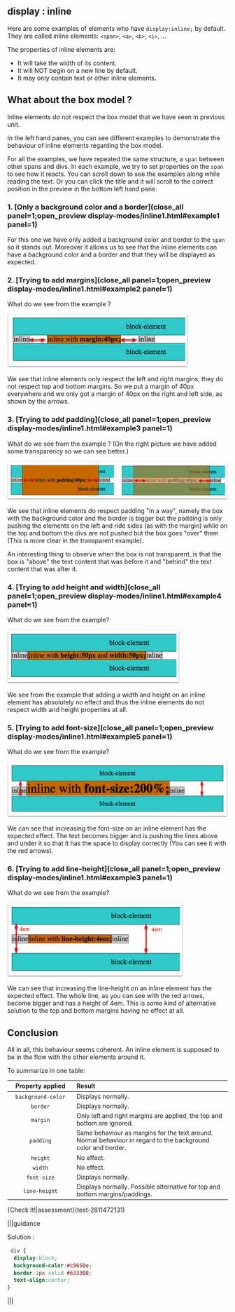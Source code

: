 ## display : inline

Here are some examples of elements who have `display:inline;` by default. They are called inline elements: `<span>`, `<a>`, `<b>`, `<i>`, ...

The properties of inline elements are:

- It will take the width of its content.
- It will NOT begin on a new line by default.
- It may only contain text or other inline elements.

## What about the box model ?

Inline elements do not respect the box model that we have seen in previous unit.

In the left hand panes, you can see different examples to demonstrate the behaviour of inline elements regarding the box model.

For all the examples, we have repeated the same structure, a `span` between other spans and divs. In each example, we try to set properties on the `span` to see how it reacts. You can scroll down to see the examples along while reading the text. Or you can click the title and it will scroll to the correct position in the preview in the bottom left hand pane.

### 1. [Only a background color and a border](close_all panel=1;open_preview display-modes/inline1.html#example1 panel=1)

For this one we have only added a background color and border to the `span` so it stands out. Moreover it allows us to see that the inline elements can have a background color and a border and that they will be displayed as expected.

### 2. [Trying to add margins](close_all panel=1;open_preview display-modes/inline1.html#example2 panel=1)

What do we see from the example ?

![](.guides/img/inline-margin.png)

We see that inline elements only respect the left and right margins, they do not respect top and bottom margins. So we put a margin of 40px everywhere and we only got a margin of 40px on the right and left side, as shown by the arrows.

### 3. [Trying to add padding](close_all panel=1;open_preview display-modes/inline1.html#example3 panel=1)

What do we see from the example ?
(On the right picture we have added some transparency so we can see better.)

![](.guides/img/inline-padding.png)

We see that inline elements do respect padding "in a way", namely the box with the background color and the border is bigger but the padding is only pushing the elements on the left and ride sides (as with the margin) while on the top and bottom the divs are not pushed but the box goes "over" them (This is more clear in the transparent example). 

An interesting thing to observe when the box is not transparent, is that the box is "above" the text content that was before it and "behind" the text content that was after it.

### 4. [Trying to add height and width](close_all panel=1;open_preview display-modes/inline1.html#example4 panel=1)

What do we see from the example?

![](.guides/img/inline-width-height.png)

We see from the example that adding a width and height on an inline element has absolutely no effect and thus the inline elements do not respect width and height properties at all.

### 5. [Trying to add font-size](close_all panel=1;open_preview display-modes/inline1.html#example5 panel=1)

What do we see from the example?

![](.guides/img/inline-font-size.png)

We can see that increasing the font-size on an inline element has the expected effect. The text becomes bigger and is pushing the lines above and under it so that it has the space to display correctly (You can see it with the red arrows).

### 6. [Trying to add line-height](close_all panel=1;open_preview display-modes/inline1.html#example3 panel=1)

What do we see from the example?

![](.guides/img/inline-line-height.png)

We can see that increasing the line-height on an inline element has the expected effect. The whole line, as you can see with the red arrows, become bigger and has a height of 4em. This is some kind of alternative solution to the top and bottom margins having no effect at all.

## Conclusion

All in all, this behaviour seems coherent. An inline element is supposed to be in the flow with the other elements around it.

To summarize in one table:

<table>
<thead>
<tr>
<th width="30%" style="text-align:center">Property applied</th>
<th width="70%" style="text-align:left">Result</th>
</tr>
</thead>
<tbody>
<tr>
<td style="text-align:center"><code>background-color</code></td>
<td style="text-align:left">Displays normally.</td>
</tr>
<tr>
<td style="text-align:center"><code>border</code></td>
<td style="text-align:left">Displays normally.</td>
</tr>
<tr>
<td style="text-align:center"><code>margin</code></td>
<td style="text-align:left">Only left and right margins are applied, the top and bottom are ignored.</td>
</tr>
<tr>
<td style="text-align:center"><code>padding</code></td>
<td style="text-align:left">Same behaviour as margins for the text around. Normal behaviour in regard to the background color and border.</td>
</tr>
<tr>
<td style="text-align:center"><code>height</code></td>
<td style="text-align:left">No effect.</td>
</tr>
<tr>
<td style="text-align:center"><code>width</code></td>
<td style="text-align:left">No effect.</td>
</tr>
<tr>
<td style="text-align:center"><code>font-size</code></td>
<td style="text-align:left">Displays normally.</td>
</tr>
<tr>
<td style="text-align:center"><code>line-height</code></td>
<td style="text-align:left">Displays normally. Possible alternative for top and bottom margins/paddings.</td>
</tr>
</tbody>
</table>


{Check It!|assessment}(test-2811472131)

|||guidance

Solution :

```css
 div {
  display:block;
  background-color:#c9650e;
  border:1px solid #633308;
  text-align:center;
}
```

|||
